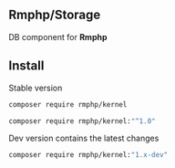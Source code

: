## Rmphp/Storage

DB component for **Rmphp**

## Install

Stable version

```bash
composer require rmphp/kernel
```
```bash
composer require rmphp/kernel:"^1.0"
```


Dev version contains the latest changes

```bash
composer require rmphp/kernel:"1.x-dev"
```
